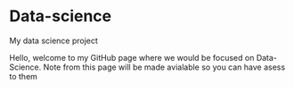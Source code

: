 # Data-science
My data science project

Hello, welcome to my GitHub page where we would be focused on Data-Science. Note from this page will be made avialable so you can have asess to them
